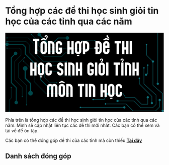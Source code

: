 # Tổng hợp các đề thi học sinh giỏi tin học của các tỉnh qua các năm

<p align="center"> <img src="https://github.com/zukahai/HaiZuka/blob/master/Images/provincial-informatics-exam-questions.png" alt="bg" /> </p>

Phía trên là tổng hợp các đề thi học sinh giỏi tin học của các tỉnh qua các năm. Mình sẽ cập nhật liên tục các đề thi mới nhất. Các bạn có thể xem và tải về để ôn tập.

Các bạn có thể đóng góp đề thi của các tỉnh mà còn thiếu **[Tại đây](https://forms.gle/AeP6nuRsy4whT1rF7)**

## Danh sách đóng góp

